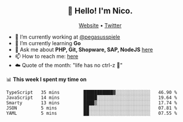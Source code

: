 <h2 align="center">👋 Hello! I'm Nico.</h2>
<p align="center">
  <a href="https://gruselhaus.com">Website</a> •
  <a href="https://twitter.com/NicoFinkernagel">Twitter</a>
</p>


- 🔭 I’m currently working at [@pegasusspiele](https://pegasus.de/en)
- 🌱 I’m currently learning **Go**
- 💬 Ask me about **PHP, Git, Shopware, SAP, NodeJS** [here](https://github.com/gruselhaus/gruselhaus/issues)
- 📫 How to reach me: [here](https://github.com/gruselhaus/gruselhaus/issues)
- ☁️ Quote of the month: "life has no ctrl-z 🌴"

📊 **This week I spent my time on**
<!--START_SECTION:waka-->
```text
TypeScript   35 mins         ███████████▓░░░░░░░░░░░░░   46.90 % 
JavaScript   14 mins         █████░░░░░░░░░░░░░░░░░░░░   19.64 % 
Smarty       13 mins         ████▒░░░░░░░░░░░░░░░░░░░░   17.74 % 
JSON         5 mins          ██░░░░░░░░░░░░░░░░░░░░░░░   07.81 % 
YAML         5 mins          ██░░░░░░░░░░░░░░░░░░░░░░░   07.55 % 
```
<!--END_SECTION:waka-->
